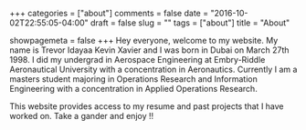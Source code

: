 +++
categories = ["about"]
comments = false
date = "2016-10-02T22:55:05-04:00"
draft = false
slug = ""
tags = ["about"]
title = "About"

showpagemeta = false
+++
Hey everyone, welcome to my website. My name is Trevor Idayaa Kevin Xavier and I was born in Dubai on March 27th 1998. I did my undergrad in Aerospace Engineering at Embry-Riddle Aeronautical University with a concentration in Aeronautics. Currently I am a masters student majoring in Operations Research and Information Engineering with a concentration in Applied Operations Research.

This website provides access to my resume and past projects that I have worked on. Take a gander and enjoy !!



